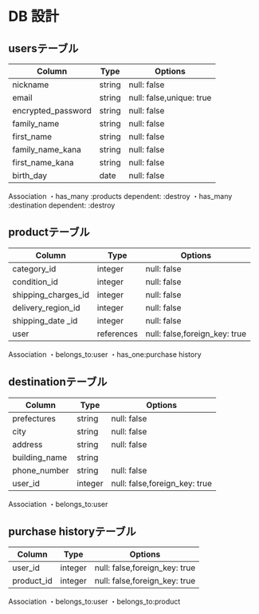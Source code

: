# DB 設計



## usersテーブル 

| Column            | Type   | Options                  |
|-------------------|--------|------------------------- |
| nickname          |	string | null: false              |  
| email             | string | null: false,unique: true |  
| encrypted_password|	string | null: false              |  
| family_name       |	string | null: false              |  
| first_name        |	string | null: false              |  
| family_name_kana  |	string | null: false              |  
| first_name_kana   |	string | null: false              |  
| birth_day	        | date   | null: false              |  

Association
・has_many :products dependent: :destroy
・has_many :destination dependent: :destroy





## productテーブル  

| Column              | Type       | Options     |  
|---------------------|------------|------------ |  
| category_id         | integer    | null: false |  
| condition_id        | integer    | null: false |  
| shipping_charges_id | integer    | null: false |  
| delivery_region_id  | integer    | null: false |  
| shipping_date _id   | integer    | null: false |  
| user                | references | null: false,foreign_key: true |  

Association
・belongs_to:user
・has_one:purchase history



## destinationテーブル  

| Column        | Type    | Options                      |  
|---------------|-------- |----------------------------- |  
| prefectures   | string  | null: false                  |  
| city          | string  | null: false                  |  
| address       | string  | null: false                  |  
| building_name | string  |                              |  
| phone_number  | string  | null: false                  |  
| user_id       | integer | null: false,foreign_key: true|  

Association
・belongs_to:user



## purchase historyテーブル
| Column        | Type    | Options                       |
|---------------|-------- |------------------------------ |
| user_id       | integer | null: false,foreign_key: true |
| product_id    | integer | null: false,foreign_key: true |

Association
・belongs_to:user
・belongs_to:product